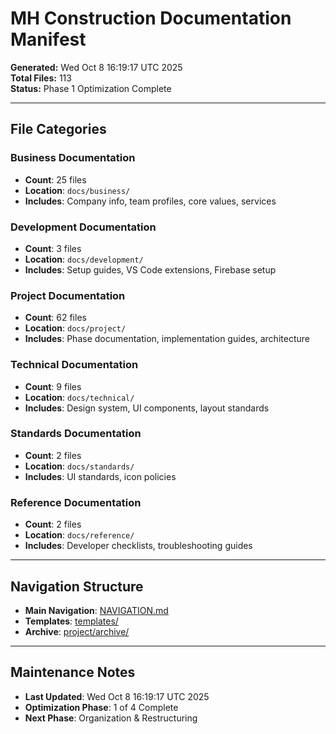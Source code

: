 # MH Construction Documentation Manifest

**Generated:** Wed Oct 8 16:19:17 UTC 2025  
**Total Files:** 113  
**Status:** Phase 1 Optimization Complete

---

## File Categories

### Business Documentation

- **Count**: 25 files
- **Location**: `docs/business/`
- **Includes**: Company info, team profiles, core values, services

### Development Documentation

- **Count**: 3 files  
- **Location**: `docs/development/`
- **Includes**: Setup guides, VS Code extensions, Firebase setup

### Project Documentation

- **Count**: 62 files
- **Location**: `docs/project/`
- **Includes**: Phase documentation, implementation guides, architecture

### Technical Documentation

- **Count**: 9 files
- **Location**: `docs/technical/`
- **Includes**: Design system, UI components, layout standards

### Standards Documentation

- **Count**: 2 files
- **Location**: `docs/standards/`
- **Includes**: UI standards, icon policies

### Reference Documentation

- **Count**: 2 files
- **Location**: `docs/reference/`
- **Includes**: Developer checklists, troubleshooting guides

---

## Navigation Structure

- **Main Navigation**: [NAVIGATION.md](./NAVIGATION.md)
- **Templates**: [templates/](./templates/)
- **Archive**: [project/archive/](./project/archive/)

---

## Maintenance Notes

- **Last Updated**: Wed Oct 8 16:19:17 UTC 2025
- **Optimization Phase**: 1 of 4 Complete
- **Next Phase**: Organization & Restructuring
